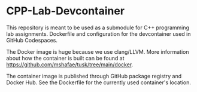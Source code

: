 # CPP-Lab-Devcontainer

This repository is meant to be used as a submodule for C++ programming lab assignments. Dockerfile and configuration for the devcontainer used in GitHub Codespaces.

The Docker image is huge because we use clang/LLVM. More information about how the container is built can be found at https://github.com/mshafae/tusk/tree/main/docker.

The container image is published through GitHub package registry and Docker Hub. See the Dockerfile for the currently used container's location.
